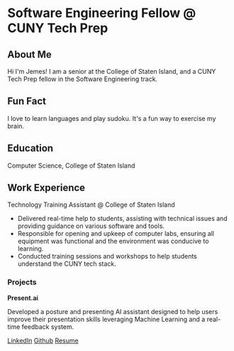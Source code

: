 # Software Engineering Fellow @ CUNY Tech Prep

## About Me
Hi I'm Jemes! I am a senior at the College of Staten Island, and a CUNY Tech Prep fellow in the Software Engineering track.

## Fun Fact
I love to learn languages and play sudoku. It's a fun way to exercise my brain.

## Education
Computer Science, College of Staten Island

## Work Experience
Technology Training Assistant @ College of Staten Island
- Delivered real-time help to students, assisting with technical issues and providing guidance on various software and tools.
- Responsible for opening and upkeep of computer labs, ensuring all equipment was functional and the environment was conducive to learning.
- Conducted training sessions and workshops to help students understand the CUNY tech stack.

### Projects

**Present.ai**

Developed a posture and presenting AI assistant designed to help users improve their presentation skills leveraging Machine Learning and a real-time feedback system.

[LinkedIn](https://www.linkedin.com/in/jemesperera/)
[Github](https://www.github.com/jperera01)
[Resume](https://resumejp.tiiny.site/)

